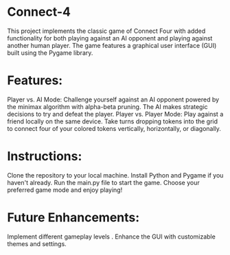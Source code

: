 # Connect-4
This project implements the classic game of Connect Four with added functionality for both playing against an AI opponent and playing against another human player. The game features a graphical user interface (GUI) built using the Pygame library.

# Features:
Player vs. AI Mode: Challenge yourself against an AI opponent powered by the minimax algorithm with alpha-beta pruning. The AI makes strategic decisions to try and defeat the player.
Player vs. Player Mode: Play against a friend locally on the same device. Take turns dropping tokens into the grid to connect four of your colored tokens vertically, horizontally, or diagonally.

# Instructions:
Clone the repository to your local machine.
Install Python and Pygame if you haven't already.
Run the main.py file to start the game.
Choose your preferred game mode and enjoy playing!

# Future Enhancements:
Implement different gameplay levels .
Enhance the GUI with customizable themes and settings.
